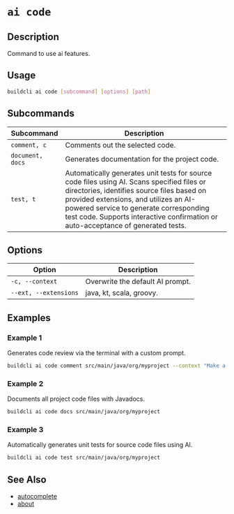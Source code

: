
# `ai code`

## Description

Command to use ai features.

## Usage

```bash
buildcli ai code [subcommand] [options] [path]
```

## Subcommands

| Subcommand      | Description                                 |
|-----------------|---------------------------------------------|
| `comment, c`    | Comments out the selected code.                           |
| `document, docs`    | Generates documentation for the project code.                           |
| `test, t`    | Automatically generates unit tests for source code files using AI. Scans specified files or directories, identifies source files based on provided extensions, and utilizes an AI-powered service to generate corresponding test code. Supports interactive confirmation or auto-acceptance of generated tests.                           |


## Options

| Option          | Description                                         |
|-----------------|-----------------------------------------------------|
| `-c, --context`    | Overwrite the default AI prompt.         |
| `--ext, --extensions`    | java, kt, scala, groovy.         |


## Examples

### Example 1

Generates code review via the terminal with a custom prompt.

```bash
buildcli ai code comment src/main/java/org/myproject --context "Make a quick code review"
```

### Example 2

Documents all project code files with Javadocs.

```bash
buildcli ai code docs src/main/java/org/myproject
```

### Example 3

Automatically generates unit tests for source code files using AI.

```bash
buildcli ai code test src/main/java/org/myproject
```


## See Also

- [autocomplete](autocomplete.md)
- [about](about.md)